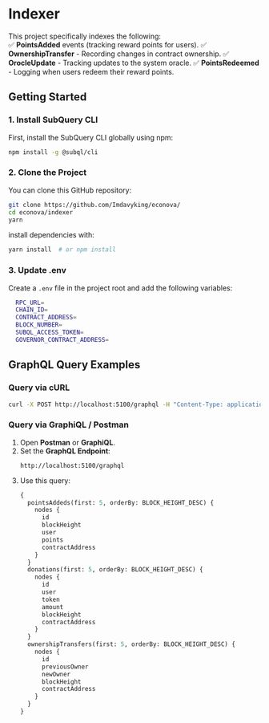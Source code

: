 # Indexer

This project specifically indexes the following:  
✅ **PointsAdded** events (tracking reward points for users).
✅ **OwnershipTransfer** - Recording changes in contract ownership.
✅ **OrocleUpdate** - Tracking updates to the system oracle.
✅ **PointsRedeemed** - Logging when users redeem their reward points.

## **Getting Started**

### **1. Install SubQuery CLI**

First, install the SubQuery CLI globally using npm:

```sh
npm install -g @subql/cli
```

### **2. Clone the Project**

You can clone this GitHub repository:

```sh
git clone https://github.com/Imdavyking/econova/
cd econova/indexer
yarn
```

install dependencies with:

```sh
yarn install  # or npm install
```

### **3. Update .env**

Create a `.env` file in the project root and add the following variables:

```bash
  RPC_URL=
  CHAIN_ID=
  CONTRACT_ADDRESS=
  BLOCK_NUMBER=
  SUBQL_ACCESS_TOKEN=
  GOVERNOR_CONTRACT_ADDRESS=
```

## **GraphQL Query Examples**
### **Query via cURL**
```sh
curl -X POST http://localhost:5100/graphql -H "Content-Type: application/json" --data '{"query":"{ pointsAddeds(first: 5, orderBy: BLOCK_HEIGHT_DESC) { nodes { id blockHeight user points contractAddress } } donations(first: 5, orderBy: BLOCK_HEIGHT_DESC) { nodes { id user token amount blockHeight contractAddress } } ownershipTransfers(first: 5, orderBy: BLOCK_HEIGHT_DESC) { nodes { id previousOwner newOwner blockHeight contractAddress } } }"}'
```

### **Query via GraphiQL / Postman**
1. Open **Postman** or **GraphiQL**.
2. Set the **GraphQL Endpoint**:  
   ```
   http://localhost:5100/graphql
   ```
3. Use this query:
   ```graphql
   {
     pointsAddeds(first: 5, orderBy: BLOCK_HEIGHT_DESC) {
       nodes {
         id
         blockHeight
         user
         points
         contractAddress
       }
     }
     donations(first: 5, orderBy: BLOCK_HEIGHT_DESC) {
       nodes {
         id
         user
         token
         amount
         blockHeight
         contractAddress
       }
     }
     ownershipTransfers(first: 5, orderBy: BLOCK_HEIGHT_DESC) {
       nodes {
         id
         previousOwner
         newOwner
         blockHeight
         contractAddress
       }
     }
   }
   ```